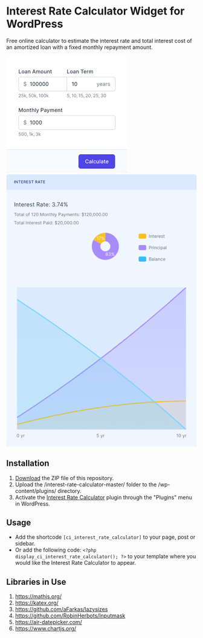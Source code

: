 # Interest Rate Calculator Widget for WordPress

Free online calculator to estimate the interest rate and total interest cost of an amortized loan with a fixed monthly repayment amount.

![Interest Rate Calculator Input Form](/assets/images/screenshot-1.png "Interest Rate Calculator Input Form")
![Interest Rate Calculator Calculation Results](/assets/images/screenshot-2.png "Interest Rate Calculator Calculation Results")

## Installation

1. [Download](https://github.com/pub-calculator-io/age-calculator/archive/refs/heads/master.zip) the ZIP file of this repository.
2. Upload the /interest-rate-calculator-master/ folder to the /wp-content/plugins/ directory.
3. Activate the [Interest Rate Calculator](https://www.calculator.io/interest-rate-calculator/ "Interest Rate Calculator Homepage") plugin through the "Plugins" menu in WordPress.

## Usage
* Add the shortcode `[ci_interest_rate_calculator]` to your page, post or sidebar.
* Or add the following code: `<?php display_ci_interest_rate_calculator(); ?>` to your template where you would like the Interest Rate Calculator to appear.

## Libraries in Use
1. https://mathjs.org/
2. https://katex.org/
3. https://github.com/aFarkas/lazysizes
4. https://github.com/RobinHerbots/Inputmask
5. https://air-datepicker.com/
6. https://www.chartjs.org/
